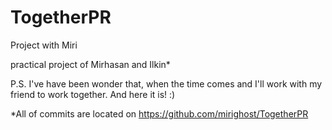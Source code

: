 # TogetherPR
Project with Miri

practical project of Mirhasan and Ilkin*

P.S. I've have been wonder that, when the time comes and I'll work with my friend to work together. And here it is! :)

*All of commits are located on https://github.com/mirighost/TogetherPR

